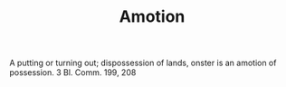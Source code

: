 ---
title: Amotion
permalink: "/definitions/amotion.html"
body: A putting or turning out; dispossession of lands, onster is an amotion of possession.
  3 Bl. Comm. 199, 208
published_at: '2018-07-07'
layout: post
---